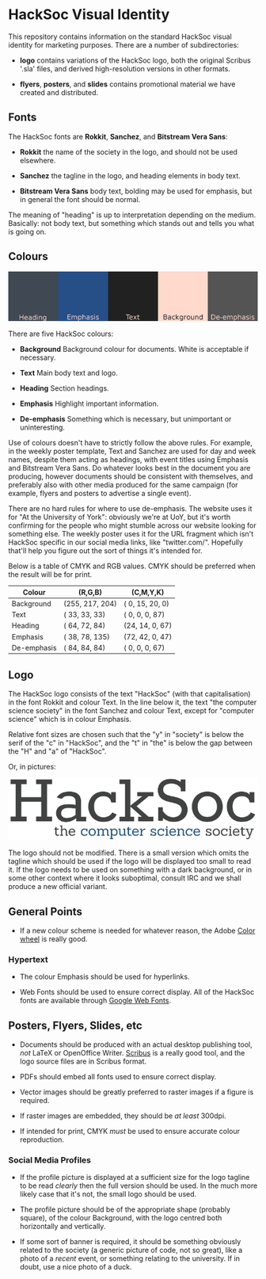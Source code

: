 HackSoc Visual Identity
=======================

This repository contains information on the standard HackSoc visual
identity for marketing purposes. There are a number of subdirectories:

 - **logo** contains variations of the HackSoc logo, both the original
    Scribus '.sla' files, and derived high-resolution versions in
    other formats.

 - **flyers**, **posters**, and **slides** contains promotional
     material we have created and distributed.

Fonts
-----

The HackSoc fonts are **Rokkit**, **Sanchez**, and **Bitstream Vera
Sans**:

 - **Rokkit** the name of the society in the logo, and should not be
     used elsewhere.

 - **Sanchez** the tagline in the logo, and heading elements in body
     text.

 - **Bitstream Vera Sans** body text, bolding may be used for
     emphasis, but in general the font should be normal.


The meaning of "heading" is up to interpretation depending on the
medium. Basically: not body text, but something which stands out and
tells you what is going on.
     
Colours
-------

![HackSoc Colours](colours.png)

There are five HackSoc colours:

 - **Background** Background colour for documents. White is acceptable
     if necessary.

 - **Text** Main body text and logo.

 - **Heading** Section headings.

 - **Emphasis** Highlight important information.

 - **De-emphasis** Something which is necessary, but unimportant or
     uninteresting.

Use of colours doesn't have to strictly follow the above rules. For
example, in the weekly poster template, Text and Sanchez are used for
day and week names, despite them acting as headings, with event titles
using Emphasis and Bitstream Vera Sans. Do whatever looks best in the
document you are producing, however documents should be consistent
with themselves, and preferably also with other media produced for the
same campaign (for example, flyers and posters to advertise a single
event).

There are no hard rules for where to use de-emphasis. The website uses
it for "At the University of York": obviously we're at UoY, but it's
worth confirming for the people who might stumble across our website
looking for something else. The weekly poster uses it for the URL
fragment which isn't HackSoc specific in our social media links, like
"twitter.com/". Hopefully that'll help you figure out the sort of
things it's intended for.

Below is a table of CMYK and RGB values. CMYK should be preferred when
the result will be for print.

   Colour   |     (R,G,B)     |    (C,M,Y,K)
------------|-----------------|-----------------
Background  | (255, 217, 204) | ( 0, 15, 20,  0)
Text        | ( 33,  33,  33) | ( 0,  0,  0, 87)
Heading     | ( 64,  72,  84) | (24, 14,  0, 67)
Emphasis    | ( 38,  78, 135) | (72, 42,  0, 47)
De-emphasis | ( 84,  84,  84) | ( 0,  0,  0, 67)

Logo
----

The HackSoc logo consists of the text "HackSoc" (with that
capitalisation) in the font Rokkit and colour Text. In the line below
it, the text "the computer science society" in the font Sanchez and
colour Text, except for "computer science" which is in colour
Emphasis.

Relative font sizes are chosen such that the "y" in "society" is below
the serif of the "c" in "HackSoc", and the "t" in "the" is below the
gap between the "H" and "a" of "HackSoc".

Or, in pictures:

![HackSoc Logo](logo-for-readme.png)

The logo should not be modified. There is a small version which omits
the tagline which should be used if the logo will be displayed too
small to read it. If the logo needs to be used on something with a
dark background, or in some other context where it looks suboptimal,
consult IRC and we shall produce a new official variant.

General Points
--------------

 - If a new colour scheme is needed for whatever reason, the Adobe
   [Color wheel][] is really good.

### Hypertext

 - The colour Emphasis should be used for hyperlinks.

 - Web Fonts should be used to ensure correct display. All of the
   HackSoc fonts are available through [Google Web Fonts][].

## Posters, Flyers, Slides, etc

 - Documents should be produced with an actual desktop publishing
   tool, *not* LaTeX or OpenOffice Writer. [Scribus][] is a really
   good tool, and the logo source files are in Scribus format.

 - PDFs should embed all fonts used to ensure correct display.

 - Vector images should be greatly preferred to raster images if a
   figure is required.

 - If raster images are embedded, they should be *at least* 300dpi.

 - If intended for print, CMYK *must* be used to ensure accurate
   colour reproduction.

### Social Media Profiles

 - If the profile picture is displayed at a sufficient size for the
   logo tagline to be read *clearly* then the full version should be
   used. In the much more likely case that it's not, the small logo
   should be used.

 - The profile picture should be of the appropriate shape (probably
   square), of the colour Background, with the logo centred both
   horizontally and vertically.

 - If some sort of banner is required, it should be something
   obviously related to the society (a generic picture of code, not so
   great), like a photo of a *recent* event, or something relating to
   the university. If in doubt, use a nice photo of a duck.

[Color wheel]:      https://color.adobe.com
[Google Web Fonts]: https://www.google.com/fonts
[Scribus]:          http://www.scribus.net
